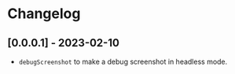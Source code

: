 # Changelog

## [0.0.0.1] - 2023-02-10

* `debugScreenshot` to make a debug screenshot in headless mode.
